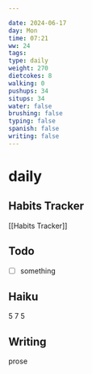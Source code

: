 ```yaml
---

date: 2024-06-17
day: Mon
time: 07:21
ww: 24
tags:
type: daily
weight: 270
dietcokes: 8
walking: 0
pushups: 34
situps: 34
water: false
brushing: false
typing: false
spanish: false
writing: false
---
```


# daily

## Habits Tracker
[[Habits Tracker]]

## Todo
- [ ] something
## Haiku
5
7
5
## Writing
prose
